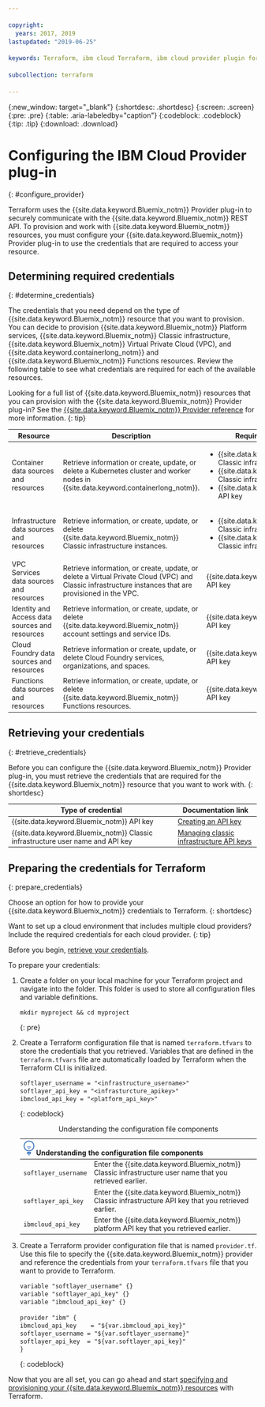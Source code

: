 ```yaml
---

copyright:
  years: 2017, 2019
lastupdated: "2019-06-25"

keywords: Terraform, ibm cloud Terraform, ibm cloud provider plugin for Terraform, softlayer, iaas

subcollection: terraform

---
```


{:new_window: target="_blank"}
{:shortdesc: .shortdesc}
{:screen: .screen}
{:pre: .pre}
{:table: .aria-labeledby="caption"}
{:codeblock: .codeblock}
{:tip: .tip}
{:download: .download}

# Configuring the IBM Cloud Provider plug-in
{: #configure_provider}

Terraform uses the {{site.data.keyword.Bluemix_notm}} Provider plug-in to securely communicate with the {{site.data.keyword.Bluemix_notm}} REST API. To provision and work with {{site.data.keyword.Bluemix_notm}} resources, you must configure your {{site.data.keyword.Bluemix_notm}} Provider plug-in to use the credentials that are required to access your resource.

## Determining required credentials
{: #determine_credentials}

The credentials that you need depend on the type of {{site.data.keyword.Bluemix_notm}} resource that you want to provision. You can decide to provision {{site.data.keyword.Bluemix_notm}} Platform services, {{site.data.keyword.Bluemix_notm}} Classic infrastructure, {{site.data.keyword.Bluemix_notm}} Virtual Private Cloud (VPC), and {{site.data.keyword.containerlong_notm}} and {{site.data.keyword.Bluemix_notm}} Functions resources. Review the following table to see what credentials are required for each of the available resources. 

Looking for a full list of {{site.data.keyword.Bluemix_notm}} resources that you can provision with the {{site.data.keyword.Bluemix_notm}} Provider plug-in? See the [{{site.data.keyword.Bluemix_notm}} Provider reference](https://ibm-cloud.github.io/tf-ibm-docs/) for more information. 
{: tip}

|Resource|Description|Required credentials|
|---|----|---------|
|Container data sources and resources</li></ul>|Retrieve information or create, update, or delete a Kubernetes cluster and worker nodes in {{site.data.keyword.containerlong_notm}}.|<ul><li>{{site.data.keyword.Bluemix_notm}} Classic infrastructure user name</li><li>{{site.data.keyword.Bluemix_notm}} Classic infrastructure API key</li><li>{{site.data.keyword.Bluemix_notm}} API key</li></ul>|
|Infrastructure data sources and resources|Retrieve information, or create, update, or delete {{site.data.keyword.Bluemix_notm}} Classic infrastructure instances. |<ul><li>{{site.data.keyword.Bluemix_notm}} Classic infrastructure user name</li><li>{{site.data.keyword.Bluemix_notm}} Classic infrastructure API key</li></ul>|
|VPC Services data sources and resources|Retrieve information, or create, update, or delete a Virtual Private Cloud (VPC) and Classic infrastructure instances that are provisioned in the VPC.|{{site.data.keyword.Bluemix_notm}} API key|
|Identity and Access data sources and resources|Retrieve information, or create, update, or delete {{site.data.keyword.Bluemix_notm}} account settings and service IDs. |{{site.data.keyword.Bluemix_notm}} API key|
|Cloud Foundry data sources and resources|Retrieve information or create, update, or delete Cloud Foundry services, organizations, and spaces.|{{site.data.keyword.Bluemix_notm}} API key|
|Functions data sources and resources|Retrieve information, or create, update, or delete {{site.data.keyword.Bluemix_notm}} Functions resources.|{{site.data.keyword.Bluemix_notm}} API key|

## Retrieving your credentials 
{: #retrieve_credentials}

Before you can configure the {{site.data.keyword.Bluemix_notm}} Provider plug-in, you must retrieve the credentials that are required for the {{site.data.keyword.Bluemix_notm}} resource that you want to work with. 
{: shortdesc}

|Type of credential|Documentation link|
|----|--------|
|{{site.data.keyword.Bluemix_notm}} API key|[Creating an API key](/docs/iam?topic=iam-userapikey#create_user_key)|
|{{site.data.keyword.Bluemix_notm}} Classic infrastructure user name and API key|[Managing classic infrastructure API keys](/docs/iam?topic=iam-classic_keys)|
   
## Preparing the credentials for Terraform
{: prepare_credentials}

Choose an option for how to provide your {{site.data.keyword.Bluemix_notm}} credentials to Terraform. 
{: shortdesc} 

Want to set up a cloud environment that includes multiple cloud providers? Include the required credentials for each cloud provider. 
{: tip}

Before you begin, [retrieve your credentials](#retrieve_credentials). 

To prepare your credentials: 

1. Create a folder on your local machine for your Terraform project and navigate into the folder. This folder is used to store all configuration files and variable definitions.
   ```
   mkdir myproject && cd myproject
   ```
   {: pre}

2. Create a Terraform configuration file that is named `terraform.tfvars` to store the credentials that you retrieved. Variables that are defined in the `terraform.tfvars` file are automatically loaded by Terraform when the Terraform CLI is initialized. 
   ```
   softlayer_username = "<infrastructure_username>"
   softlayer_api_key = "<infrasturcture_apikey>"
   ibmcloud_api_key = "<platform_api_key>"
   ```
   {: codeblock}
   
   <table>
   <caption>Understanding the configuration file components</caption>
   <thead>
   <th colspan=2><img src="images/idea.png" alt="Idea icon"/> Understanding the configuration file components</th>
   </thead>
   <tbody>
   <tr>
   <td><code>softlayer_username</code></td>
   <td>Enter the {{site.data.keyword.Bluemix_notm}} Classic infrastructure user name that you retrieved earlier.  </td>
   </tr>
   <tr>
   <td><code>softlayer_api_key</code></td>
   <td>Enter the {{site.data.keyword.Bluemix_notm}} Classic infrastructure API key that you retrieved earlier. </td>
   </tr>
   <tr>
   <td><code>ibmcloud_api_key</code></td>
   <td>Enter the {{site.data.keyword.Bluemix_notm}} platform API key that you retrieved earlier. </td>
   </tr>
   </tbody>
   </table>
   
3. Create a Terraform provider configuration file that is named `provider.tf`. Use this file to specify the {{site.data.keyword.Bluemix_notm}} provider and reference the credentials from your `terraform.tfvars` file that you want to provide to Terraform.
   ```
   variable "softlayer_username" {}
   variable "softlayer_api_key" {}
   variable "ibmcloud_api_key" {}
   
   provider "ibm" {
   ibmcloud_api_key    = "${var.ibmcloud_api_key}"
   softlayer_username = "${var.softlayer_username}"
   softlayer_api_key  = "${var.softlayer_api_key}"
   }
   ```
   {: codeblock}
  
Now that you are all set, you can go ahead and start [specifying and provisioning your {{site.data.keyword.Bluemix_notm}} resources](/docs/terraform?topic=terraform-manage_resources#manage_resources) with Terraform. 

